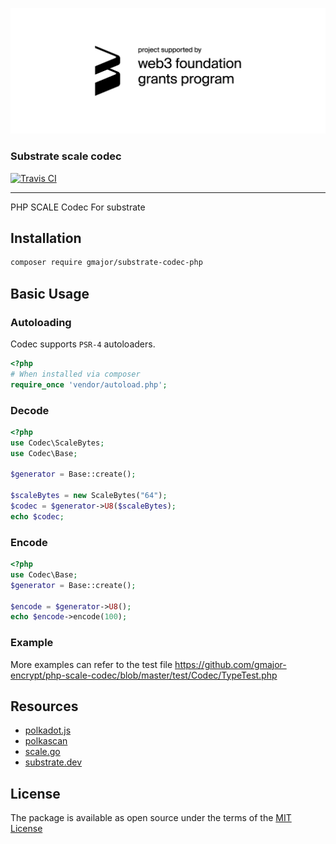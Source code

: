 ![grants_badge](./grants_badge.png)

### Substrate scale codec

[![Travis CI](https://api.travis-ci.org/gmajor-encrypt/php-scale-codec.svg)](https://travis-ci.org/github/gmajor-encrypt/php-scale-codec)

---
PHP SCALE Codec For substrate


## Installation

```sh
composer require gmajor/substrate-codec-php
```

## Basic Usage

### Autoloading

Codec supports `PSR-4` autoloaders.

```php
<?php
# When installed via composer
require_once 'vendor/autoload.php';
```


### Decode

```php
<?php
use Codec\ScaleBytes;
use Codec\Base;

$generator = Base::create();

$scaleBytes = new ScaleBytes("64");
$codec = $generator->U8($scaleBytes);
echo $codec;
```


### Encode

```php
<?php
use Codec\Base;
$generator = Base::create();

$encode = $generator->U8();
echo $encode->encode(100);

```

### Example

More examples can refer to the test file https://github.com/gmajor-encrypt/php-scale-codec/blob/master/test/Codec/TypeTest.php


## Resources

- [polkadot.js](http://polkadot.js.org/)
- [polkascan](https://github.com/polkascan)
- [scale.go](https://github.com/itering/scale.go)
- [substrate.dev](https://substrate.dev/docs/en/knowledgebase/advanced/codec)


## License

The package is available as open source under the terms of the [MIT License](https://opensource.org/licenses/MIT)